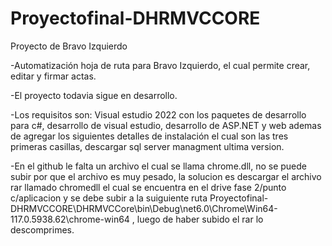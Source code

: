 # Proyectofinal-DHRMVCCORE
 Proyecto de Bravo Izquierdo

-Automatización hoja de ruta para Bravo Izquierdo, el cual permite crear, editar y firmar actas.

-El proyecto todavia sigue en desarrollo.

-Los requisitos son: Visual estudio 2022 con los paquetes de desarrollo para c#, desarrollo de visual estudio, desarrollo de ASP.NET y web ademas de agregar los siguientes detalles de instalación el cual son las tres primeras casillas, descargar sql server managment ultima version.

-En el github le falta un archivo el cual se llama chrome.dll, no se puede subir por que el archivo es muy pesado, la solucion es descargar el archivo rar llamado chromedll el cual se encuentra en el drive fase 2/punto c/aplicacion  y se debe subir a la suiguiente ruta Proyectofinal-DHRMVCCORE\DHRMVCCore\bin\Debug\net6.0\Chrome\Win64-117.0.5938.62\chrome-win64 , luego de haber subido el rar lo descomprimes.
